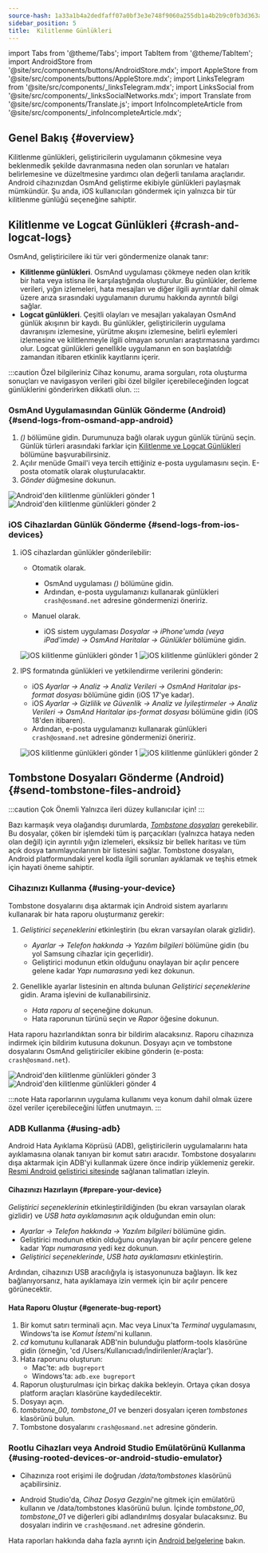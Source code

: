 ```yaml
---
source-hash: 1a33a1b4a2dedfaff07a0bf3e3e748f9060a255db1a4b2b9c0fb3d363a38cdf0
sidebar_position: 5
title:  Kilitlenme Günlükleri
---
```

import Tabs from '@theme/Tabs';
import TabItem from '@theme/TabItem';
import AndroidStore from '@site/src/components/buttons/AndroidStore.mdx';
import AppleStore from '@site/src/components/buttons/AppleStore.mdx';
import LinksTelegram from '@site/src/components/_linksTelegram.mdx';
import LinksSocial from '@site/src/components/_linksSocialNetworks.mdx';
import Translate from '@site/src/components/Translate.js';
import InfoIncompleteArticle from '@site/src/components/_infoIncompleteArticle.mdx';



## Genel Bakış {#overview}

Kilitlenme günlükleri, geliştiricilerin uygulamanın çökmesine veya beklenmedik şekilde davranmasına neden olan sorunları ve hataları belirlemesine ve düzeltmesine yardımcı olan değerli tanılama araçlarıdır. Android cihazınızdan OsmAnd geliştirme ekibiyle günlükleri paylaşmak mümkündür. Şu anda, iOS kullanıcıları göndermek için yalnızca bir tür kilitlenme günlüğü seçeneğine sahiptir.


## Kilitlenme ve Logcat Günlükleri {#crash-and-logcat-logs}

OsmAnd, geliştiricilere iki tür veri göndermenize olanak tanır:

- **Kilitlenme günlükleri**. OsmAnd uygulaması çökmeye neden olan kritik bir hata veya istisna ile karşılaştığında oluşturulur. Bu günlükler, derleme verileri, yığın izlemeleri, hata mesajları ve diğer ilgili ayrıntılar dahil olmak üzere arıza sırasındaki uygulamanın durumu hakkında ayrıntılı bilgi sağlar.
- **Logcat günlükleri**. Çeşitli olayları ve mesajları yakalayan OsmAnd günlük akışının bir kaydı. Bu günlükler, geliştiricilerin uygulama davranışını izlemesine, yürütme akışını izlemesine, belirli eylemleri izlemesine ve kilitlenmeyle ilgili olmayan sorunları araştırmasına yardımcı olur. Logcat günlükleri genellikle uygulamanın en son başlatıldığı zamandan itibaren etkinlik kayıtlarını içerir.

:::caution Özel bilgileriniz
Cihaz konumu, arama sorguları, rota oluşturma sonuçları ve navigasyon verileri gibi özel bilgiler içerebileceğinden logcat günlüklerini gönderirken dikkatli olun.
:::


### OsmAnd Uygulamasından Günlük Gönderme (Android) {#send-logs-from-osmand-app-android}

1. *<Translate android="true" ids="shared_string_menu,shared_string_help,send_crash_log"/> (<Translate android="true" ids="send_logcat_log"/>)* bölümüne gidin. Durumunuza bağlı olarak uygun günlük türünü seçin. Günlük türleri arasındaki farklar için [Kilitlenme ve Logcat Günlükleri](#crash-and-logcat-logs) bölümüne başvurabilirsiniz.
2. Açılır menüde Gmail'i veya tercih ettiğiniz e-posta uygulamasını seçin. E-posta otomatik olarak oluşturulacaktır.
3. *Gönder* düğmesine dokunun.

![Android'den kilitlenme günlükleri gönder 1](@site/static/img/troubleshooting/send_logs_andr_5.png)  ![Android'den kilitlenme günlükleri gönder 2](@site/static/img/troubleshooting/send_logs_andr_2.png)


### iOS Cihazlardan Günlük Gönderme {#send-logs-from-ios-devices}

1. iOS cihazlardan günlükler gönderilebilir:

    - Otomatik olarak.
        - OsmAnd uygulaması *<Translate ios="true" ids="shared_string_menu,shared_string_help,report_an_issues"/> (<Translate ios="true" ids="send_log"/>)* bölümüne gidin.  
        - Ardından, e-posta uygulamanızı kullanarak günlükleri `crash@osmand.net` adresine göndermenizi öneririz.

    - Manuel olarak.
        - iOS sistem uygulaması *Dosyalar → iPhone'umda (veya iPad'imde) → OsmAnd Haritalar → Günlükler* bölümüne gidin.

    ![iOS kilitlenme günlükleri gönder 1](@site/static/img/troubleshooting/send_logs_ios_1.png)  ![iOS kilitlenme günlükleri gönder 2](@site/static/img/troubleshooting/send_logs_ios_2.png)

2. IPS formatında günlükleri ve yetkilendirme verilerini gönderin:
    - iOS *Ayarlar → Analiz → Analiz Verileri → OsmAnd Haritalar ips-format dosyası* bölümüne gidin (iOS 17'ye kadar).
    - iOS *Ayarlar → Gizlilik ve Güvenlik → Analiz ve İyileştirmeler → Analiz Verileri → OsmAnd Haritalar ips-format dosyası* bölümüne gidin (iOS 18'den itibaren).
    - Ardından, e-posta uygulamanızı kullanarak günlükleri `crash@osmand.net` adresine göndermenizi öneririz.

    ![iOS kilitlenme günlükleri gönder 1](@site/static/img/troubleshooting/send_log_ios.png)  ![iOS kilitlenme günlükleri gönder 2](@site/static/img/troubleshooting/log_1_ios.png)


## Tombstone Dosyaları Gönderme (Android) {#send-tombstone-files-android}

:::caution Çok Önemli
Yalnızca ileri düzey kullanıcılar için!
:::

Bazı karmaşık veya olağandışı durumlarda, *[Tombstone dosyaları](https://source.android.com/docs/core/tests/debug)* gerekebilir. Bu dosyalar, çöken bir işlemdeki tüm iş parçacıkları (yalnızca hataya neden olan değil) için ayrıntılı yığın izlemeleri, eksiksiz bir bellek haritası ve tüm açık dosya tanımlayıcılarının bir listesini sağlar. Tombstone dosyaları, Android platformundaki yerel kodla ilgili sorunları ayıklamak ve teşhis etmek için hayati öneme sahiptir.


### Cihazınızı Kullanma {#using-your-device}

Tombstone dosyalarını dışa aktarmak için Android sistem ayarlarını kullanarak bir hata raporu oluşturmanız gerekir:

1. *Geliştirici seçeneklerini* etkinleştirin (bu ekran varsayılan olarak gizlidir).
    - *Ayarlar → Telefon hakkında → Yazılım bilgileri* bölümüne gidin (bu yol Samsung cihazlar için geçerlidir).
    - Geliştirici modunun etkin olduğunu onaylayan bir açılır pencere gelene kadar *Yapı numarasına* yedi kez dokunun.

2. Genellikle ayarlar listesinin en altında bulunan *Geliştirici seçeneklerine* gidin. Arama işlevini de kullanabilirsiniz.
    - *Hata raporu al* seçeneğine dokunun.
    - Hata raporunun türünü seçin ve *Rapor* öğesine dokunun.
  
Hata raporu hazırlandıktan sonra bir bildirim alacaksınız. Raporu cihazınıza indirmek için bildirim kutusuna dokunun. Dosyayı açın ve tombstone dosyalarını OsmAnd geliştiriciler ekibine gönderin (e-posta: `crash@osmand.net`).

![Android'den kilitlenme günlükleri gönder 3](@site/static/img/troubleshooting/send_logs_andr_3.png)  ![Android'den kilitlenme günlükleri gönder 4](@site/static/img/troubleshooting/send_logs_andr_4.png)

:::note
Hata raporlarının uygulama kullanımı veya konum dahil olmak üzere özel veriler içerebileceğini lütfen unutmayın.
:::

### ADB Kullanma {#using-adb}

Android Hata Ayıklama Köprüsü (ADB), geliştiricilerin uygulamalarını hata ayıklamasına olanak tanıyan bir komut satırı aracıdır. Tombstone dosyalarını dışa aktarmak için ADB'yi kullanmak üzere önce indirip yüklemeniz gerekir. [Resmi Android geliştirici sitesinde](https://developer.android.com/tools/releases/platform-tools) sağlanan talimatları izleyin.

#### Cihazınızı Hazırlayın {#prepare-your-device}

*Geliştirici seçeneklerinin* etkinleştirildiğinden (bu ekran varsayılan olarak gizlidir) ve *USB hata ayıklamasının* açık olduğundan emin olun:

- *Ayarlar → Telefon hakkında → Yazılım bilgileri* bölümüne gidin.
- Geliştirici modunun etkin olduğunu onaylayan bir açılır pencere gelene kadar *Yapı numarasına* yedi kez dokunun.
- *Geliştirici seçeneklerinde*, *USB hata ayıklamasını* etkinleştirin.

Ardından, cihazınızı USB aracılığıyla iş istasyonunuza bağlayın. İlk kez bağlanıyorsanız, hata ayıklamaya izin vermek için bir açılır pencere görünecektir.

#### Hata Raporu Oluştur {#generate-bug-report}

1. Bir komut satırı terminali açın. Mac veya Linux'ta *Terminal* uygulamasını, Windows'ta ise *Komut İstemi*'ni kullanın.
2. *cd* komutunu kullanarak ADB'nin bulunduğu platform-tools klasörüne gidin (örneğin, 'cd /Users/Kullanıcıadı/İndirilenler/Araçlar').
3. Hata raporunu oluşturun:
   - Mac'te: ```adb bugreport```
   - Windows'ta: ```adb.exe bugreport```
4. Raporun oluşturulması için birkaç dakika bekleyin. Ortaya çıkan dosya platform araçları klasörüne kaydedilecektir.
5. Dosyayı açın.
6. *tombstone_00*, *tombstone_01* ve benzeri dosyaları içeren *tombstones* klasörünü bulun.
7. Tombstone dosyalarını `crash@osmand.net` adresine gönderin.

<!--
* Terminali açın ve komutu çağırın:  
```adb bugreport ./output.zip```  
burada output.zip, sonuç dosyasının adıdır  

* Sonuç dosyasını açın:  
```unzip file.zip -d destination_folder```  

* Tombstones klasörünü bulun:  
```cd FS/data/tombstones```
Burada şuna benzer dosyalar bulursunuz:  -->

### Rootlu Cihazları veya Android Studio Emülatörünü Kullanma {#using-rooted-devices-or-android-studio-emulator}

- Cihazınıza root erişimi ile doğrudan */data/tombstones* klasörünü açabilirsiniz.  

- Android Studio'da, *Cihaz Dosya Gezgini*'ne gitmek için emülatörü kullanın ve /data/tombstones klasörünü bulun. İçinde *tombstone_00*, *tombstone_01* ve diğerleri gibi adlandırılmış dosyalar bulacaksınız. Bu dosyaları indirin ve `crash@osmand.net` adresine gönderin.

Hata raporları hakkında daha fazla ayrıntı için [Android belgelerine](https://developer.android.com/studio/debug/bug-report) bakın.